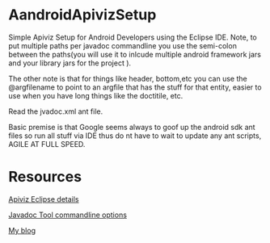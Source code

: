 AandroidApivizSetup
===================

Simple Apiviz Setup for Android Developers using the Eclipse IDE. Note, to put 
multiple paths per javadoc commandline you use the semi-colon between the paths(you will use it 
to inlcude multiple android framework jars and your library jars for the project ).

The other note is that for things like header, bottom,etc you can use the @argfilename
to point to an argfile that has the stuff for that entity, easier to use when you have
long things like the doctitile, etc.

Read the jvadoc.xml ant file.

Basic premise is that Google seems always to goof up the android sdk ant files so 
run all stuff via IDE thus do nt have to wait to update any ant scripts, AGILE AT FULL SPEED.

Resources
=========

[Apiviz Eclipse details](http://code.google.com/p/apiviz/)

[Javadoc Tool commandline options](http://docs.oracle.com/javase/1.4.2/docs/tooldocs/windows/javadoc.html#javadocoptions)

[My blog](http://fredgrott.wordpress.com)
